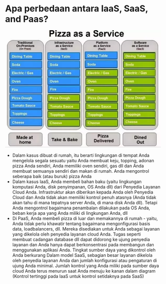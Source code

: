 # Apa perbedaan antara IaaS, SaaS, and Paas?
<center><img src="https://github.com/Wahyupr/tekn-cloud-computing/blob/master/minggu-02/images/diference_iaas.png"></center>

- Dalam kasus dibuat di rumah, itu berarti lingkungan di tempat Anda mengelola segala sesuatu yaitu Anda membuat keju, topping, adonan pizza Anda sendiri, Anda memiliki oven sendiri, gas dll dan Anda membuat semuanya sendiri dan makan di rumah. Anda mengontrol seberapa baik (atau buruk) pizza Anda
- Dalam kasus IaaS, Anda membeli bahan baku (yaitu lingkungan komputasi Anda, disk penyimpanan, OS Anda dll) dari Penyedia Layanan Cloud Anda. Infrastruktur akan diberikan kepada Anda oleh Penyedia Cloud dan Anda tidak akan memiliki kontrol penuh atasnya (Anda tidak akan tahu di mana tepatnya server Anda, di mana disk Anda dll). Tetapi Anda mengontrol bagaimana penambalan dilakukan pada OS Anda, beban kerja apa yang Anda miliki di lingkungan Anda, dll
- Di PaaS, Anda membeli pizza di luar dan memakannya di rumah - yaitu, Anda tidak perlu khawatir tentang bagaimana mengonfigurasi basis data, loadbalancers, dll. Mereka disediakan untuk Anda sebagai layanan yang dikelola oleh penyedia layanan cloud Anda. Tugas seperti membuat cadangan database dll dapat didorong ke ujung penyedia layanan dan Anda hanya dapat berkonsentrasi pada membangun dan menggunakan aplikasi Anda. Tingkat sumber daya yang dikontrol oleh Anda berkurang
Dalam model SaaS, sebagian besar layanan dikelola oleh penyedia layanan Anda dan jumlah konfigurasi atau pengaturan di ujung Anda minimal.
Jumlah kontrol yang Anda miliki pada sumber daya cloud Anda terus menurun saat Anda menuju ke kanan dalam diagram (Kontrol tertinggi pada IaaS untuk kontrol setidaknya pada SaaS)
